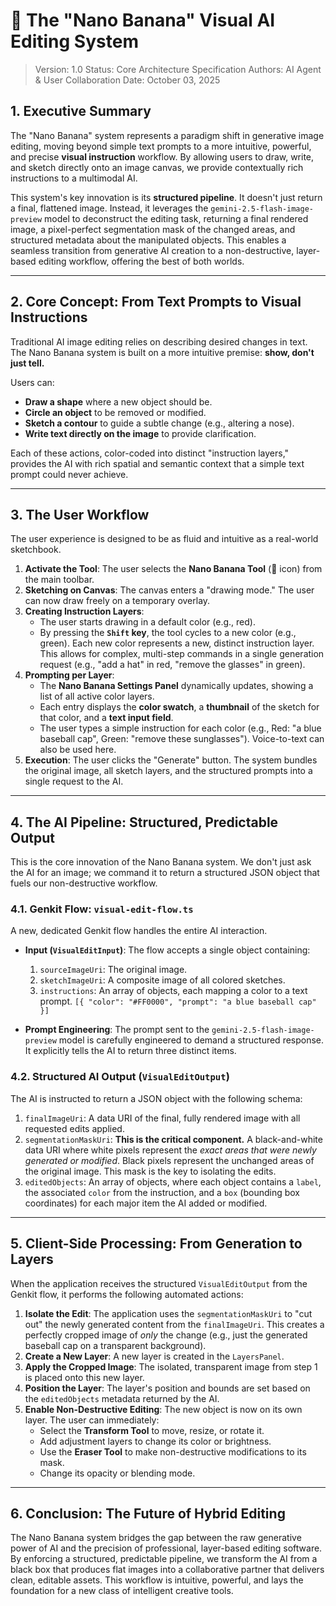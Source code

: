 # 🍌 The "Nano Banana" Visual AI Editing System

> Version: 1.0
> Status: Core Architecture Specification
> Authors: AI Agent & User Collaboration
> Date: October 03, 2025

## 1. Executive Summary

The "Nano Banana" system represents a paradigm shift in generative image editing, moving beyond simple text prompts to a more intuitive, powerful, and precise **visual instruction** workflow. By allowing users to draw, write, and sketch directly onto an image canvas, we provide contextually rich instructions to a multimodal AI.

This system's key innovation is its **structured pipeline**. It doesn't just return a final, flattened image. Instead, it leverages the `gemini-2.5-flash-image-preview` model to deconstruct the editing task, returning a final rendered image, a pixel-perfect segmentation mask of the changed areas, and structured metadata about the manipulated objects. This enables a seamless transition from generative AI creation to a non-destructive, layer-based editing workflow, offering the best of both worlds.

---

## 2. Core Concept: From Text Prompts to Visual Instructions

Traditional AI image editing relies on describing desired changes in text. The Nano Banana system is built on a more intuitive premise: **show, don't just tell.**

Users can:
-   **Draw a shape** where a new object should be.
-   **Circle an object** to be removed or modified.
-   **Sketch a contour** to guide a subtle change (e.g., altering a nose).
-   **Write text directly on the image** to provide clarification.

Each of these actions, color-coded into distinct "instruction layers," provides the AI with rich spatial and semantic context that a simple text prompt could never achieve.

---

## 3. The User Workflow

The user experience is designed to be as fluid and intuitive as a real-world sketchbook.

1.  **Activate the Tool**: The user selects the **Nano Banana Tool** (🍌 icon) from the main toolbar.
2.  **Sketching on Canvas**: The canvas enters a "drawing mode." The user can now draw freely on a temporary overlay.
3.  **Creating Instruction Layers**:
    -   The user starts drawing in a default color (e.g., red).
    -   By pressing the **`Shift` key**, the tool cycles to a new color (e.g., green). Each new color represents a new, distinct instruction layer. This allows for complex, multi-step commands in a single generation request (e.g., "add a hat" in red, "remove the glasses" in green).
4.  **Prompting per Layer**:
    -   The **Nano Banana Settings Panel** dynamically updates, showing a list of all active color layers.
    -   Each entry displays the **color swatch**, a **thumbnail** of the sketch for that color, and a **text input field**.
    -   The user types a simple instruction for each color (e.g., Red: "a blue baseball cap", Green: "remove these sunglasses"). Voice-to-text can also be used here.
5.  **Execution**: The user clicks the "Generate" button. The system bundles the original image, all sketch layers, and the structured prompts into a single request to the AI.

---

## 4. The AI Pipeline: Structured, Predictable Output

This is the core innovation of the Nano Banana system. We don't just ask the AI for an image; we command it to return a structured JSON object that fuels our non-destructive workflow.

### 4.1. Genkit Flow: `visual-edit-flow.ts`

A new, dedicated Genkit flow handles the entire AI interaction.

-   **Input (`VisualEditInput`)**: The flow accepts a single object containing:
    1.  `sourceImageUri`: The original image.
    2.  `sketchImageUri`: A composite image of all colored sketches.
    3.  `instructions`: An array of objects, each mapping a color to a text prompt. `[{ "color": "#FF0000", "prompt": "a blue baseball cap" }]`

-   **Prompt Engineering**: The prompt sent to the `gemini-2.5-flash-image-preview` model is carefully engineered to demand a structured response. It explicitly tells the AI to return three distinct items.

### 4.2. Structured AI Output (`VisualEditOutput`)

The AI is instructed to return a JSON object with the following schema:

1.  `finalImageUri`: A data URI of the final, fully rendered image with all requested edits applied.
2.  `segmentationMaskUri`: **This is the critical component.** A black-and-white data URI where white pixels represent the *exact areas that were newly generated or modified*. Black pixels represent the unchanged areas of the original image. This mask is the key to isolating the edits.
3.  `editedObjects`: An array of objects, where each object contains a `label`, the associated `color` from the instruction, and a `box` (bounding box coordinates) for each major item the AI added or modified.

---

## 5. Client-Side Processing: From Generation to Layers

When the application receives the structured `VisualEditOutput` from the Genkit flow, it performs the following automated actions:

1.  **Isolate the Edit**: The application uses the `segmentationMaskUri` to "cut out" the newly generated content from the `finalImageUri`. This creates a perfectly cropped image of *only* the change (e.g., just the generated baseball cap on a transparent background).
2.  **Create a New Layer**: A new layer is created in the `LayersPanel`.
3.  **Apply the Cropped Image**: The isolated, transparent image from step 1 is placed onto this new layer.
4.  **Position the Layer**: The layer's position and bounds are set based on the `editedObjects` metadata returned by the AI.
5.  **Enable Non-Destructive Editing**: The new object is now on its own layer. The user can immediately:
    -   Select the **Transform Tool** to move, resize, or rotate it.
    -   Add adjustment layers to change its color or brightness.
    -   Use the **Eraser Tool** to make non-destructive modifications to its mask.
    -   Change its opacity or blending mode.

---

## 6. Conclusion: The Future of Hybrid Editing

The Nano Banana system bridges the gap between the raw generative power of AI and the precision of professional, layer-based editing software. By enforcing a structured, predictable pipeline, we transform the AI from a black box that produces flat images into a collaborative partner that delivers clean, editable assets. This workflow is intuitive, powerful, and lays the foundation for a new class of intelligent creative tools.
